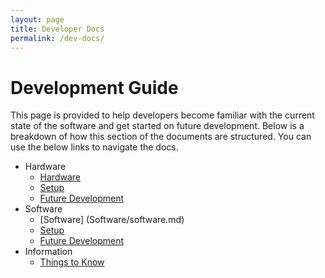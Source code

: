 ```yaml
---
layout: page
title: Developer Docs
permalink: /dev-docs/
---
```


# Development Guide

This page is provided to help developers become familiar with the current state of the software and get started on future development. Below is a breakdown of how this section of the documents are structured. You can use the below links to navigate the docs.

- Hardware
  - [Hardware](Hardware/hardware.md)
  - [Setup](Hardware/setup.md)
  - [Future Development](Hardware/future-development.md)
- Software
  - [Software] (Software/software.md)
  - [Setup](Software/setup.md)
  - [Future Development](Software/future-development.md)
- Information
  - [Things to Know](Information/information.md)
